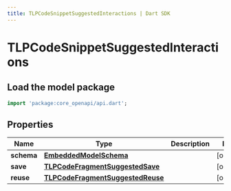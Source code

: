 ```yaml
---
title: TLPCodeSnippetSuggestedInteractions | Dart SDK
---
```


# TLPCodeSnippetSuggestedInteractions

## Load the model package
```dart
import 'package:core_openapi/api.dart';
```

## Properties
Name | Type | Description | Notes
------------ | ------------- | ------------- | -------------
**schema** | [**EmbeddedModelSchema**](EmbeddedModelSchema) |  | [optional] 
**save** | [**TLPCodeFragmentSuggestedSave**](TLPCodeFragmentSuggestedSave) |  | [optional] 
**reuse** | [**TLPCodeFragmentSuggestedReuse**](TLPCodeFragmentSuggestedReuse) |  | [optional] 




